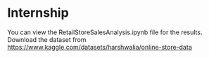 # Internship
You can view the RetailStoreSalesAnalysis.ipynb file for the results.
Download the dataset from https://www.kaggle.com/datasets/harshwalia/online-store-data
